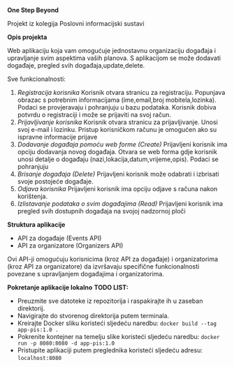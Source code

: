 **One Step Beyond**

Projekt iz kolegija Poslovni informacijski sustavi

**Opis projekta**

Web aplikaciju koja vam omogućuje jednostavnu organizaciju događaja i upravljanje svim aspektima vaših planova. S aplikacijom se može dodavati događaje, pregled svih događaja,update,delete.

Sve funkcionalnosti:
1. *Registracija korisnika*
Korisnik otvara stranicu za registraciju.
Popunjava obrazac s potrebnim informacijama (ime,email,broj mobitela,lozinka).
Podaci se provjeravaju i pohranjuju u bazu podataka.
Korisnik dobiva potvrdu o registraciji i može se prijaviti na svoj račun.
2. *Prijavljivanje korisnika*
Korisnik otvara stranicu za prijavljivanje.
Unosi svoj e-mail i lozinku.
Pristup korisničkom računu je omogućen ako su ispravne informacije prijave
3. *Dodavanje događaja pomoću web forme (Create)*
Prijavljeni korisnik ima opciju dodavanja novog događaja.
Otvara se web forma gdje korisnik unosi detalje o događaju (nazi,lokacija,datum,vrijeme,opis).
Podaci se pohranjuju 
4. *Brisanje događaja (Delete)*
Prijavljeni korisnik može odabrati i izbrisati svoje postojeće događaje.
5. *Odjava korisnika*
Prijavljeni korisnik ima opciju odjave s računa nakon korištenja.
6. *Izlistavanje podataka o svim događajima (Read)*
Prijavljeni korisnik ima pregled svih dostupnih događaja na svojoj nadzornoj ploči


**Struktura aplikacije**

- API za događaje (Events API)
- API za organizatore (Organizers API)

Ovi API-ji omogućuju korisnicima (kroz API za događaje) i organizatorima (kroz API za organizatore) da izvršavaju specifične funkcionalnosti povezane s upravljanjem događajima i organizatorima. 

**Pokretanje aplikacije lokalno**
**TODO LIST:**

- Preuzmite sve datoteke iz repozitorija i raspakirajte ih u zaseban direktorij.
- Navigirajte do stvorenog direktorija putem terminala.
- Kreirajte Docker sliku koristeći sljedeću naredbu:
`docker build --tag app-pis:1.0 .`
- Pokrenite kontejner na temelju slike koristeći sljedeću naredbu:
`docker run -p 8080:8080 -d app-pis:1.0`
- Pristupite aplikaciji putem preglednika koristeći sljedeću adresu:
`localhost:8080`


